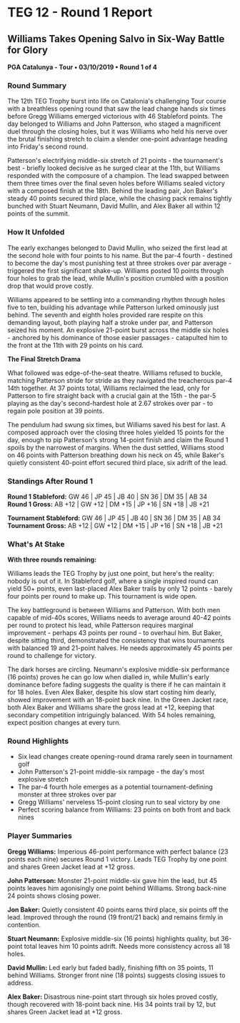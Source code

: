 # TEG 12 - Round 1 Report

## Williams Takes Opening Salvo in Six-Way Battle for Glory
**PGA Catalunya - Tour • 03/10/2019 • Round 1 of 4**

### Round Summary

The 12th TEG Trophy burst into life on Catalonia's challenging Tour course with a breathless opening round that saw the lead change hands six times before Gregg Williams emerged victorious with 46 Stableford points. The day belonged to Williams and John Patterson, who staged a magnificent duel through the closing holes, but it was Williams who held his nerve over the brutal finishing stretch to claim a slender one-point advantage heading into Friday's second round.

Patterson's electrifying middle-six stretch of 21 points - the tournament's best - briefly looked decisive as he surged clear at the 11th, but Williams responded with the composure of a champion. The lead swapped between them three times over the final seven holes before Williams sealed victory with a composed finish at the 18th. Behind the leading pair, Jon Baker's steady 40 points secured third place, while the chasing pack remains tightly bunched with Stuart Neumann, David Mullin, and Alex Baker all within 12 points of the summit.

### How It Unfolded

The early exchanges belonged to David Mullin, who seized the first lead at the second hole with four points to his name. But the par-4 fourth - destined to become the day's most punishing test at three strokes over par average - triggered the first significant shake-up. Williams posted 10 points through four holes to grab the lead, while Mullin's position crumbled with a position drop that would prove costly.

Williams appeared to be settling into a commanding rhythm through holes five to ten, building his advantage while Patterson lurked ominously just behind. The seventh and eighth holes provided rare respite on this demanding layout, both playing half a stroke under par, and Patterson seized his moment. An explosive 21-point burst across the middle six holes - anchored by his dominance of those easier passages - catapulted him to the front at the 11th with 29 points on his card.

**The Final Stretch Drama**

What followed was edge-of-the-seat theatre. Williams refused to buckle, matching Patterson stride for stride as they navigated the treacherous par-4 14th together. At 37 points total, Williams reclaimed the lead, only for Patterson to fire straight back with a crucial gain at the 15th - the par-5 playing as the day's second-hardest hole at 2.67 strokes over par - to regain pole position at 39 points.

The pendulum had swung six times, but Williams saved his best for last. A composed approach over the closing three holes yielded 15 points for the day, enough to pip Patterson's strong 14-point finish and claim the Round 1 spoils by the narrowest of margins. When the dust settled, Williams stood on 46 points with Patterson breathing down his neck on 45, while Baker's quietly consistent 40-point effort secured third place, six adrift of the lead.

### Standings After Round 1

**Round 1 Stableford:** GW 46 | JP 45 | JB 40 | SN 36 | DM 35 | AB 34  
**Round 1 Gross:** AB +12 | GW +12 | DM +15 | JP +16 | SN +18 | JB +21

**Tournament Stableford:** GW 46 | JP 45 | JB 40 | SN 36 | DM 35 | AB 34  
**Tournament Gross:** AB +12 | GW +12 | DM +15 | JP +16 | SN +18 | JB +21

### What's At Stake

**With three rounds remaining:**

Williams leads the TEG Trophy by just one point, but here's the reality: nobody is out of it. In Stableford golf, where a single inspired round can yield 50+ points, even last-placed Alex Baker trails by only 12 points - barely four points per round to make up. This tournament is wide open.

The key battleground is between Williams and Patterson. With both men capable of mid-40s scores, Williams needs to average around 40-42 points per round to protect his lead, while Patterson requires marginal improvement - perhaps 43 points per round - to overhaul him. But Baker, despite sitting third, demonstrated the consistency that wins tournaments with balanced 19 and 21-point halves. He needs approximately 45 points per round to challenge for victory.

The dark horses are circling. Neumann's explosive middle-six performance (16 points) proves he can go low when dialled in, while Mullin's early dominance before fading suggests the quality is there if he can maintain it for 18 holes. Even Alex Baker, despite his slow start costing him dearly, showed improvement with an 18-point back nine. In the Green Jacket race, both Alex Baker and Williams share the gross lead at +12, keeping that secondary competition intriguingly balanced. With 54 holes remaining, expect position changes at every turn.

### Round Highlights
- Six lead changes create opening-round drama rarely seen in tournament golf
- John Patterson's 21-point middle-six rampage - the day's most explosive stretch
- The par-4 fourth hole emerges as a potential tournament-defining monster at three strokes over par
- Gregg Williams' nerveless 15-point closing run to seal victory by one
- Perfect scoring balance from Williams: 23 points on both front and back nines

### Player Summaries

**Gregg Williams:** Imperious 46-point performance with perfect balance (23 points each nine) secures Round 1 victory. Leads TEG Trophy by one point and shares Green Jacket lead at +12 gross.

**John Patterson:** Monster 21-point middle-six gave him the lead, but 45 points leaves him agonisingly one point behind Williams. Strong back-nine 24 points shows closing power.

**Jon Baker:** Quietly consistent 40 points earns third place, six points off the lead. Improved through the round (19 front/21 back) and remains firmly in contention.

**Stuart Neumann:** Explosive middle-six (16 points) highlights quality, but 36-point total leaves him 10 points adrift. Needs more consistency across all 18 holes.

**David Mullin:** Led early but faded badly, finishing fifth on 35 points, 11 behind Williams. Stronger front nine (18 points) suggests closing issues to address.

**Alex Baker:** Disastrous nine-point start through six holes proved costly, though recovered with 18-point back nine. His 34 points trail by 12, but shares Green Jacket lead at +12 gross.


